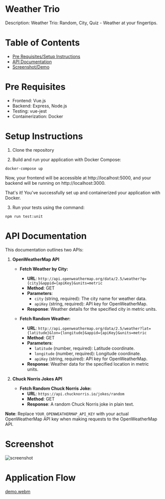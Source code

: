 # Weather Trio

Description: Weather Trio: Random, City, Quiz - Weather at your fingertips.

# Table of Contents

- [Pre Requisites/Setup Instructions](#pre-requisites)
- [API Documentation](#api-documentation)
- [Screenshot/Demo](#screenshot)

# Pre Requisites

- Frontend: Vue.js
- Backend: Express, Node.js
- Testing: vue-jest
- Containerization: Docker

# Setup Instructions

1. Clone the repository

2. Build and run your application with Docker Compose:
```
docker-compose up
```
Now, your frontend will be accessible at http://localhost:5000, and your backend will be running on http://localhost:3000.

That's it! You've successfully set up and containerized your application with Docker. 


3. Run your tests using the command:

```
npm run test:unit
```

# API Documentation

This documentation outlines two APIs:

1. **OpenWeatherMap API**
    - **Fetch Weather by City:**
        - **URL**: `http://api.openweathermap.org/data/2.5/weather?q={city}&appid={apiKey}&units=metric`
        - **Method**: GET
        - **Parameters**: 
            - `city` (string, required): The city name for weather data.
            - `apiKey` (string, required): API key for OpenWeatherMap.
        - **Response**: Weather details for the specified city in metric units.

    - **Fetch Random Weather:**
        - **URL**: `http://api.openweathermap.org/data/2.5/weather?lat={latitude}&lon={longitude}&appid={apiKey}&units=metric`
        - **Method**: GET
        - **Parameters**:
            - `latitude` (number, required): Latitude coordinate.
            - `longitude` (number, required): Longitude coordinate.
            - `apiKey` (string, required): API key for OpenWeatherMap.
        - **Response**: Weather data for the specified location in metric units.

2. **Chuck Norris Jokes API**
    - **Fetch Random Chuck Norris Joke:**
        - **URL**: `https://api.chucknorris.io/jokes/random`
        - **Method**: GET
        - **Response**: A random Chuck Norris joke in plain text.

**Note**: Replace `YOUR_OPENWEATHERMAP_API_KEY` with your actual OpenWeatherMap API key when making requests to the OpenWeatherMap API.

# Screenshot
![screenshot](https://github.com/Mirza-Hassan/Vue_homework/assets/17096257/36957954-a21b-486f-aabd-d33c782f1697)

# Application Flow
[demo.webm](https://github.com/Mirza-Hassan/Vue_homework/assets/17096257/756e0c1b-3711-4d55-9ea7-76cbbab7a90b)

